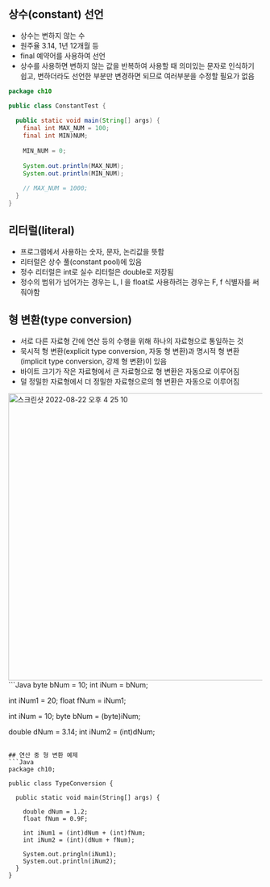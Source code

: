 ## 상수(constant) 선언
- 상수는 변하지 않는 수
- 원주율 3.14, 1년 12개월 등
- final 예약어를 사용하여 선언
- 상수를 사용하면 변하지 않는 값을 반복하여 사용할 때 의미있는 문자로 인식하기 쉽고, 변하더라도 선언한 부분만 변경하면 되므로 여러부분을 수정할 필요가 없음
```Java
package ch10

public class ConstantTest {
  
  public static void main(String[] args) {
    final int MAX_NUM = 100;
    final int MIN)NUM;
    
    MIN_NUM = 0;
    
    System.out.println(MAX_NUM);
    System.out.println(MIN_NUM);
    
    // MAX_NUM = 1000;
  }
}
```

## 리터럴(literal)
- 프로그램에서 사용하는 숫자, 문자, 논리값을 뜻함
- 리터럴은 상수 풀(constant pool)에 있음
- 정수 리터럴은 int로 실수 리터럴은 double로 저장됨
- 정수의 범위가 넘어가는 경우는 L, l 을 float로 사용하려는 경우는 F, f 식별자를 써줘야함

## 형 변환(type conversion)
- 서로 다른 자료형 간에 연산 등의 수행을 위해 하나의 자료형으로 통일하는 것
- 묵시적 형 변환(explicit type conversion, 자동 형 변환)과 명시적 형 변환(implicit type conversion, 강제 형 변환)이 있음
- 바이트 크기가 작은 자료형에서 큰 자료형으로 형 변환은 자동으로 이루어짐
- 덜 정밀한 자료형에서 더 정밀한 자료형으로의 형 변환은 자동으로 이루어짐
<img width="569" alt="스크린샷 2022-08-22 오후 4 25 10" src="https://user-images.githubusercontent.com/75515697/185863450-ccb119dd-0b7a-457a-965f-303f60feb61e.png">
```Java
byte bNum = 10;
int iNum = bNum;

int iNum1 = 20;
float fNum = iNum1;

int iNum = 10;
byte bNum = (byte)iNum;

double dNum = 3.14;
int iNum2 = (int)dNum;
```

## 연산 중 형 변환 예제
```Java
package ch10;

public class TypeConversion {
  
  public static void main(String[] args) {
    
    double dNum = 1.2;
    float fNum = 0.9F;
    
    int iNum1 = (int)dNum + (int)fNum;
    int iNum2 = (int)(dNum + fNum);
    
    System.out.pringln(iNum1);
    System.out.println(iNum2);
  }
}
```
